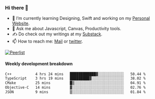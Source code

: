 ### Hi there 👋

- 🌱 I’m currently learning Designing, Swift and working on my [Personal Website](https://kvaishak.com/).
- 💬 Ask me about Javascript, Canvas,  Productivity tools. 
- :writing_hand: Do check out my writings at my [Substack](https://kvaishak.substack.com/).
- 📫 How to reach me: [Mail](mailto:vaishak.kaippanchery@gmail.com) or [twitter](https://twitter.com/kvaishack).

[![Peerlist](https://github-readme-badge.peerlist.io/api/vaishak)](https://peerlist.io/vaishak)

#### Weekly development breakdown

<!--START_SECTION:waka-->

```txt
C++           4 hrs 24 mins   ████████████▓░░░░░░░░░░░░   50.44 %
TypeScript    3 hrs 19 mins   █████████▓░░░░░░░░░░░░░░░   38.02 %
CMake         25 mins         █▒░░░░░░░░░░░░░░░░░░░░░░░   04.91 %
Objective-C   14 mins         ▓░░░░░░░░░░░░░░░░░░░░░░░░   02.76 %
JSON          9 mins          ▒░░░░░░░░░░░░░░░░░░░░░░░░   01.84 %
```

<!--END_SECTION:waka-->

